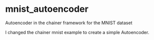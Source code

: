 # mnist_autoencoder
Autoencoder in the chainer framework for the MNIST dataset


I changed the chainer mnist example to create a simple Autoencoder.  

